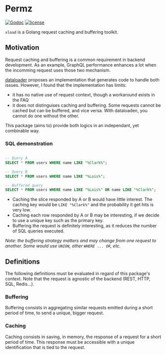 # Permz

[![Godoc](http://img.shields.io/badge/godoc-reference-blue.svg?style=flat)](https://godoc.org/github.com/moxar/xload)
[![license](http://img.shields.io/badge/license-MIT-red.svg?style=flat)](https://raw.githubusercontent.com/moxar/xload/master/LICENSE)

`xload` is a Golang request caching and buffering toolkit.

## Motivation

Request caching and buffering is a common requirement in backend development. As an example, GraphQL performance enhances a lot
when the incomming request uses those two mechanism. 

[dataloader](https://github.com/vektah/dataloaden) proposes an implementation that generates code to handle both issues.
However, I found that the implementation has limits:
* it has no native use of request context, though a workaround exists in the FAQ
* it does not distinguises caching and buffering. Some requests cannot be cached but can be buffered, and vice versa. With dataloaden, you cannot do one without the other.

This package (aims to) provide both logics in an independant, yet combinable way.

### SQL demonstration
```SQL

-- Query A
SELECT * FROM users WHERE name LIKE "%Clark%";

-- Query B
SELECT * FROM users WHERE name LIKE "%Lois%";

-- Buffered query
SELECT * FROM users WHERE name LIKE "%Lois%" OR name LIKE "%Clark%";
```

* Caching the slice responded by A or B would have little interest. The caching key would be `LIKE "%Clark%"` and the probability it get hits is very low.
* Caching each row responded by A or B may be interesting, if we decide to use a unique key such as the primary key.
* Buffering the request is definitely interesting, as it reduces the number of SQL queries executed.

_Note: the buffering strategy matters and may change from one request to another. Some would use `UNION`, other `WHERE ... OR`, etc._


## Definitions

The following definitions must be evaluated in regard of this package's context.
Note that the request is agnostic of the backend (REST, HTTP, SQL, Redis...).

### Buffering

Buffering consists in aggregating similar requests emitted during a short period of time, to send a unique, bigger request.

### Caching

Caching consists in saving, in memory, the response of a request for a short period of time. This response must be accessible with
a unique identification that is tied to the request.
